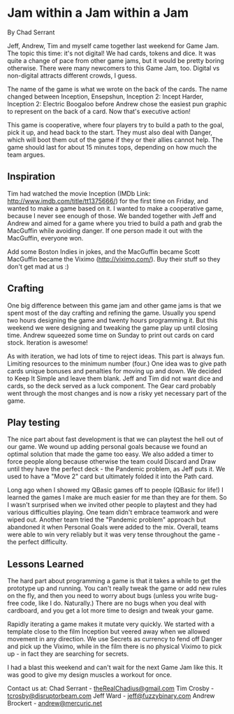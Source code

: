 # Jam within a Jam within a Jam
By Chad Serrant

Jeff, Andrew, Tim and myself came together last weekend for Game Jam. The topic this time: it's not digital! We had cards, tokens and dice. It was quite a change of pace from other game jams, but it would be pretty boring otherwise. There were many newcomers to this Game Jam, too. Digital vs non-digital attracts different crowds, I guess.

The name of the game is what we wrote on the back of the cards. The name changed between Inception, Ensepshun, Inception 2: Incept Harder, Inception 2: Electric Boogaloo before Andrew chose the easiest pun graphic to represent on the back of a card. Now that's executive action!

This game is cooperative, where four players try to build a path to the goal, pick it up, and head back to the start. They must also deal with Danger, which will boot them out of the game if they or their allies cannot help. The game should last for about 15 minutes tops, depending on how much the team argues.

## Inspiration

Tim had watched the movie Inception (IMDb Link: http://www.imdb.com/title/tt1375666/) for the first time on Friday, and wanted to make a game based on it. I wanted to make a cooperative game, because I never see enough of those. We banded together with Jeff and Andrew and aimed for a game where you tried to build a path and grab the MacGuffin while avoiding danger. If one person made it out with the MacGuffin, everyone won.

Add some Boston Indies in jokes, and the MacGuffin became Scott MacGuffin became the Viximo (http://viximo.com/). Buy their stuff so they don't get mad at us :)

## Crafting

One big difference between this game jam and other game jams is that we spent most of the day crafting and refining the game. Usually you spend two hours designing the game and twenty hours programming it. But this weekend we were designing and tweaking the game play up until closing time. Andrew squeezed some time on Sunday to print out cards on card stock. Iteration is awesome!

As with iteration, we had lots of time to reject ideas. This part is always fun. Limiting resources to the minimum number (four.) One idea was to give path cards unique bonuses and penalties for moving up and down. We decided to Keep It Simple and leave them blank. Jeff and Tim did not want dice and cards, so the deck served as a luck component. The Gear card probably went through the most changes and is now a risky yet necessary part of the game.

## Play testing

The nice part about fast development is that we can playtest the hell out of our game. We wound up adding personal goals because we found an optimal solution that made the game too easy. We also added a timer to force people along because otherwise the team could Discard and Draw until they have the perfect deck - the Pandemic problem, as Jeff puts it. We used to have a "Move 2" card but ultimately folded it into the Path card.

Long ago when I showed my QBasic games off to people (QBasic for life!) I learned the games I make are much easier for me than they are for them. So I wasn't surprised when we invited other people to playtest and they had various difficulties playing. One team didn't embrace teamwork and were wiped out. Another team tried the "Pandemic problem" approach but abandoned it when Personal Goals were added to the mix. Overall, teams were able to win very reliably but it was very tense throughout the game - the perfect difficulty.

## Lessons Learned

The hard part about programming a game is that it takes a while to get the prototype up and running. You can't really tweak the game or add new rules on the fly, and then you need to worry about bugs (unless you write bug-free code, like I do. Naturally.) There are no bugs when you deal with cardboard, and you get a lot more time to design and tweak your game.

Rapidly iterating a game makes it mutate very quickly. We started with a template close to the film Inception but veered away when we allowed movement in any direction. We use Secrets as currency to fend off Danger and pick up the Viximo, while in the film there is no physical Viximo to pick up - in fact they are searching for secrets.

I had a blast this weekend and can't wait for the next Game Jam like this. It was good to give my design muscles a workout for once.

Contact us at:
Chad Serrant - theRealChadius@gmail.com
Tim Crosby - tcrosby@disruptorbeam.com
Jeff Ward - jeff@fuzzybinary.com
Andrew Brockert - andrew@mercuric.net
